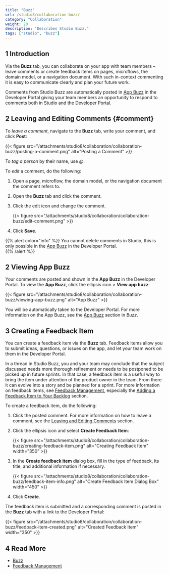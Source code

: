```yaml
---
title: "Buzz"
url: /studio8/collaboration-buzz/
category: "Collaboration"
weight: 20
description: "Describes Studio Buzz."
tags: ["studio", "buzz"]
---
```


## 1 Introduction 

Via the **Buzz** tab, you can collaborate on your app with team members – leave comments  or create feedback items on pages, microflows, the domain model, or a navigation document. With such in-context commenting it is easy to communicate clearly and plan your future work. 

Comments from Studio Buzz are automatically posted in [App Buzz](/developerportal/collaborate/buzz/#app-buzz) in the Developer Portal giving your team members an opportunity to respond to comments both in Studio and the Developer Portal. 

## 2 Leaving and Editing Comments {#comment}

To *leave a comment*, navigate to the **Buzz** tab, write your comment, and click **Post**:

{{< figure src="/attachments/studio8/collaboration/collaboration-buzz/posting-a-comment.png" alt="Posting a Comment" >}}

To *tag a person* by their name, use *@*. 

To *edit* a comment, do the following:

1. Open a page, microflow, the domain model, or the navigation document the comment refers to.
2. Open the **Buzz** tab and click the comment.
3. Click the edit icon and change the comment.

    {{< figure src="/attachments/studio8/collaboration/collaboration-buzz/edit-comment.png" >}}

4. Click **Save**. 

{{% alert color="info" %}}
You cannot delete comments in Studio, this is only possible in the [App Buzz](/developerportal/collaborate/buzz/#app-buzz) in the Developer Portal.  
{{% /alert %}}

## 2 Viewing App Buzz

Your comments are posted and shown in the **App Buzz** in the Developer Portal. To view the **App Buzz**, click the ellipsis icon > **View app buzz**:

{{< figure src="/attachments/studio8/collaboration/collaboration-buzz/viewing-app-buzz.png" alt="App Buzz" >}}

You will be automatically taken to the Developer Portal. For more information on the App Buzz, see the [App Buzz](/developerportal/collaborate/buzz/#app-buzz) section in *Buzz*.  

## 3 Creating a Feedback Item

You can create a feedback item via the **Buzz** tab. Feedback items allow you to submit ideas, questions, or issues on the app, and let your team work on them in the Developer Portal. 

In a thread in Studio Buzz, you and your team may conclude that the subject discussed needs more thorough refinement or needs to be postponed to be picked up in future sprints. In that case, a feedback item is a useful way to bring the item under attention of the product owner in the team. From there it can evolve into a story and be planned for a sprint. For more information on feedback items, see [Feedback Management](/developerportal/collaborate/feedback/), especially the [Adding a Feedback Item to Your Backlog](/developerportal/collaborate/feedback/#adding) section.  

To create a feedback item, do the following:

1. Click the posted comment. For more information on how to leave a comment, see the [Leaving and Editing Comments](#comment) section.
2. Click the ellipsis icon and select **Create Feedback Item**:

    {{< figure src="/attachments/studio8/collaboration/collaboration-buzz/creating-feedback-item.png" alt="Creating Feedback Item"   width="350"  >}}

3. In the **Create feedback item** dialog box, fill in the type of feedback, its title, and additional information if necessary.

    {{< figure src="/attachments/studio8/collaboration/collaboration-buzz/feedback-item-info.png" alt="Create Feedback Item Dialog Box"   width="450"  >}}

4. Click **Create**.

The feedback item is submitted and a corresponding comment is posted in the **Buzz** tab with a link to the Developer Portal:

{{< figure src="/attachments/studio8/collaboration/collaboration-buzz/feedback-item-created.png" alt="Created Feedback Item"   width="350"  >}}

## 4 Read More

* [Buzz](/developerportal/collaborate/buzz/)
* [Feedback Management](/developerportal/collaborate/feedback/)
